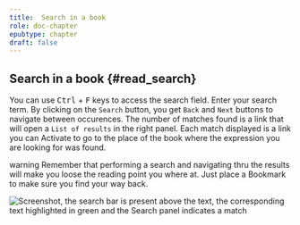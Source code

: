 ```yaml
---
title:  Search in a book
role: doc-chapter
epubtype: chapter
draft: false
---
```


## Search in a book {#read_search}

You can use <kbd>Ctrl</kbd> + <kbd>F</kbd> keys to access the search field.
Enter your search term. By clicking on the `Search` button, you get
`Back` and `Next` buttons to navigate between occurences. The number of
matches found is a link that will open a `List of results` in the right
panel. Each match displayed is a link you can Activate to go to the
place of the book where the expression you are looking for was found.

 warning
Remember that performing a search and navigating thru the results will
make you loose the reading point you where at. Just place a Bookmark to
make sure you find your way back.


![Screenshot, the search bar is present above the text, the
corresponding text highlighted in green and the Search panel indicates a
match](../../resources/images/local-fr/thorium-search-navpanel.png)



